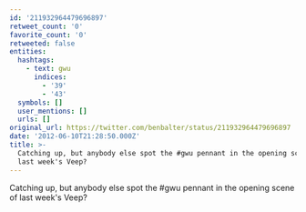 ```yaml
---
id: '211932964479696897'
retweet_count: '0'
favorite_count: '0'
retweeted: false
entities:
  hashtags:
    - text: gwu
      indices:
        - '39'
        - '43'
  symbols: []
  user_mentions: []
  urls: []
original_url: https://twitter.com/benbalter/status/211932964479696897
date: '2012-06-10T21:28:50.000Z'
title: >-
  Catching up, but anybody else spot the #gwu pennant in the opening scene of
  last week's Veep?
---
```


Catching up, but anybody else spot the #gwu pennant in the opening scene of last week's Veep?